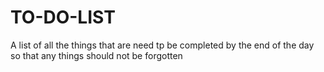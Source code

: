 # TO-DO-LIST
A list of all the things that are need tp be completed by the end of the day so that any things should not be forgotten 
